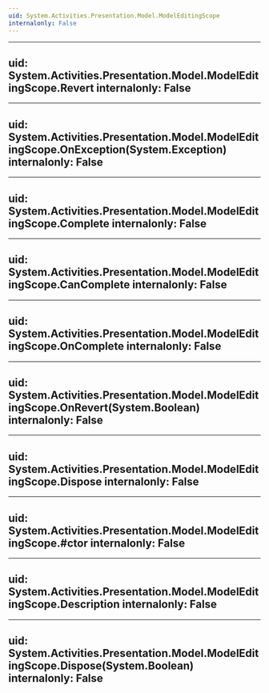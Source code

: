 ```yaml
---
uid: System.Activities.Presentation.Model.ModelEditingScope
internalonly: False
---
```


---
uid: System.Activities.Presentation.Model.ModelEditingScope.Revert
internalonly: False
---

---
uid: System.Activities.Presentation.Model.ModelEditingScope.OnException(System.Exception)
internalonly: False
---

---
uid: System.Activities.Presentation.Model.ModelEditingScope.Complete
internalonly: False
---

---
uid: System.Activities.Presentation.Model.ModelEditingScope.CanComplete
internalonly: False
---

---
uid: System.Activities.Presentation.Model.ModelEditingScope.OnComplete
internalonly: False
---

---
uid: System.Activities.Presentation.Model.ModelEditingScope.OnRevert(System.Boolean)
internalonly: False
---

---
uid: System.Activities.Presentation.Model.ModelEditingScope.Dispose
internalonly: False
---

---
uid: System.Activities.Presentation.Model.ModelEditingScope.#ctor
internalonly: False
---

---
uid: System.Activities.Presentation.Model.ModelEditingScope.Description
internalonly: False
---

---
uid: System.Activities.Presentation.Model.ModelEditingScope.Dispose(System.Boolean)
internalonly: False
---
